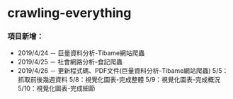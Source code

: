# crawling-everything

### 項目新增：
* 2019/4/24 － 巨量資料分析-Tibame網站爬蟲
* 2019/4/25 － 社會網路分析-食記爬蟲
* 2019/4/26 － 更新程式碼、PDF文件(巨量資料分析-Tibame網站爬蟲)
5/5：抓取前後幾週資料
5/8：視覺化圖表-完成整體
5/9：視覺化圖表-完成概況
5/10：視覺化圖表-完成細節
